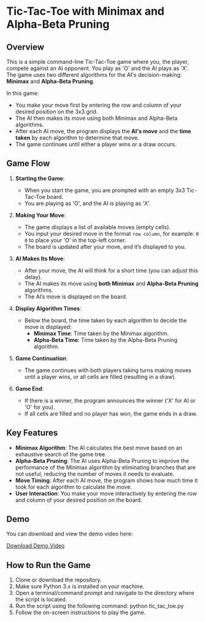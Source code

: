 # Tic-Tac-Toe with Minimax and Alpha-Beta Pruning

## Overview

This is a simple command-line Tic-Tac-Toe game where you, the player, compete against an AI opponent. You play as 'O' and the AI plays as 'X'. The game uses two different algorithms for the AI's decision-making: **Minimax** and **Alpha-Beta Pruning**. 

In this game:
- You make your move first by entering the row and column of your desired position on the 3x3 grid.
- The AI then makes its move using both Minimax and Alpha-Beta algorithms. 
- After each AI move, the program displays the **AI's move** and the **time taken** by each algorithm to determine that move.
- The game continues until either a player wins or a draw occurs.

## Game Flow

1. **Starting the Game**:
   - When you start the game, you are prompted with an empty 3x3 Tic-Tac-Toe board.
   - You are playing as 'O', and the AI is playing as 'X'.

2. **Making Your Move**:
   - The game displays a list of available moves (empty cells).
   - You input your desired move in the format `row column`, for example: `0 0` to place your 'O' in the top-left corner.
   - The board is updated after your move, and it’s displayed to you.

3. **AI Makes Its Move**:
   - After your move, the AI will think for a short time (you can adjust this delay).
   - The AI makes its move using **both Minimax** and **Alpha-Beta Pruning** algorithms. 
   - The AI’s move is displayed on the board.

4. **Display Algorithm Times**:
   - Below the board, the time taken by each algorithm to decide the move is displayed:
     - **Minimax Time**: Time taken by the Minimax algorithm.
     - **Alpha-Beta Time**: Time taken by the Alpha-Beta Pruning algorithm.

5. **Game Continuation**:
   - The game continues with both players taking turns making moves until a player wins, or all cells are filled (resulting in a draw).

6. **Game End**:
   - If there is a winner, the program announces the winner ('X' for AI or 'O' for you).
   - If all cells are filled and no player has won, the game ends in a draw.

## Key Features

- **Minimax Algorithm**: The AI calculates the best move based on an exhaustive search of the game tree.
- **Alpha-Beta Pruning**: The AI uses Alpha-Beta Pruning to improve the performance of the Minimax algorithm by eliminating branches that are not useful, reducing the number of moves it needs to evaluate.
- **Move Timing**: After each AI move, the program shows how much time it took for each algorithm to calculate the move.
- **User Interaction**: You make your move interactively by entering the row and column of your desired position on the board.

## Demo

You can download and view the demo video here:

[Download Demo Video](./demo/gameDemo.mp4)

## How to Run the Game

1. Clone or download the repository.
2. Make sure Python 3.x is installed on your machine.
3. Open a terminal/command prompt and navigate to the directory where the script is located.
4. Run the script using the following command: python tic_tac_toe.py
5. Follow the on-screen instructions to play the game.
